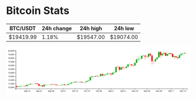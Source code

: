 # Bitcoin Stats

BTC/USDT|24h change|24h high|24h low|
|---|---|---|---|
|$19419.99|1.18%|$19547.00|$19074.00|

<img src="./chart.svg">

